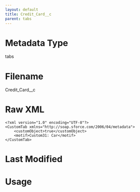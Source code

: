 ```yaml
---
layout: default
title: Credit_Card__c
parent: tabs
---
```

# Metadata Type
tabs


# Filename 
Credit_Card__c


# Raw XML
```
<?xml version="1.0" encoding="UTF-8"?>
<CustomTab xmlns="http://soap.sforce.com/2006/04/metadata">
    <customObject>true</customObject>
    <motif>Custom31: Car</motif>
</CustomTab>
```


# Last Modified


# Usage
